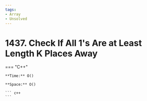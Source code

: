 ```yaml
---
tags:
- Array
- Unsolved
---
```



# 1437. Check If All 1's Are at Least Length K Places Away

=== "C++"

    **Time:** O()

    **Space:** O()

    ``` c++
    ```